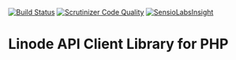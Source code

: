 [![Build Status](https://travis-ci.org/arodygin/linode-api-php.svg)](https://travis-ci.org/arodygin/linode-api-php)
[![Scrutinizer Code Quality](https://scrutinizer-ci.com/g/arodygin/linode-api-php/badges/quality-score.png?b=master)](https://scrutinizer-ci.com/g/arodygin/linode-api-php/?branch=master)
[![SensioLabsInsight](https://insight.sensiolabs.com/projects/727b4566-d4ae-49a3-90de-b4a607d514bc/mini.png)](https://insight.sensiolabs.com/projects/727b4566-d4ae-49a3-90de-b4a607d514bc)

# Linode API Client Library for PHP
